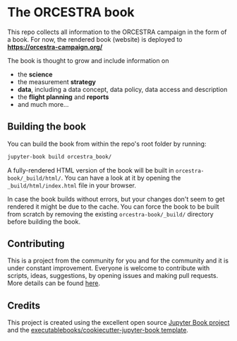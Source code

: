# The ORCESTRA book

This repo collects all information to the ORCESTRA campaign in the form of a book. For now, the rendered book (website) is deployed to **https://orcestra-campaign.org/**

The book is thought to grow and include information on
* the **science**
* the measurement **strategy**
* **data**, including a data concept, data policy, data access and description
* the **flight planning** and **reports**
* and much more...

## Building the book

You can build the book from within the repo's root folder by running:

```sh
jupyter-book build orcestra_book/
```

A fully-rendered HTML version of the book will be built in `orcestra-book/_build/html/`.
You can have a look at it by opening the `_build/html/index.html` file in your browser.

In case the book builds without errors, but your changes don't seem to get rendered it might be due to the cache.
You can force the book to be built from scratch by removing the existing `orcestra-book/_build/` directory before building the book.

## Contributing

This is a project from the community for you and for the community and it is under constant improvement. Everyone is welcome to contribute with scripts, ideas, suggestions, by opening issues and making pull requests. More details can be found [here](CONTRIBUTING.md).

## Credits

This project is created using the excellent open source [Jupyter Book project](https://jupyterbook.org/) and the [executablebooks/cookiecutter-jupyter-book template](https://github.com/executablebooks/cookiecutter-jupyter-book).
